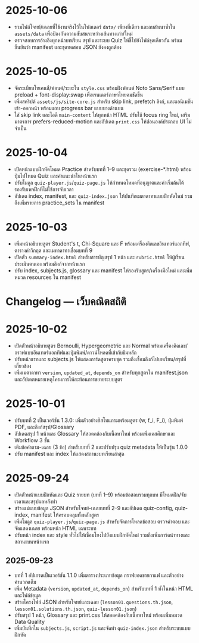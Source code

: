 # 2025-10-06
- รวมไฟล์โจทย์/เฉลยที่ใช้งานจริงไว้ในโฟลเดอร์ `data/` เพียงที่เดียว และลบสำเนาซ้ำใน `assets/data` เพื่อป้องกันความสับสนระหว่างเส้นทางเก่า/ใหม่
- ตรวจสอบการอ้างอิงทุกหน้าบทเรียน สรุป และระบบ Quiz ให้ชี้ไปยังไฟล์ชุดเดียวกัน พร้อมยืนยันว่า manifest และชุดทดสอบ JSON ยังคงถูกต้อง

# 2025-10-05
- จัดระเบียบโทเคนสี/ฟอนต์/ระยะใน `style.css` พร้อมฝังฟอนต์ Noto Sans/Serif แบบ preload + font-display:swap เพื่อเรนเดอร์ภาษาไทยคมชัดขึ้น
- เพิ่มสคริปต์ `assets/js/site-core.js` สำหรับ skip link, prefetch ลิงก์, และแอนิเมชันเข้า-ออกหน้า พร้อมแถบ progress bar แบบบางด้านบน
- ใส่ skip link และไอดี `main-content` ให้ทุกหน้า HTML ปรับใช้ focus ring ใหม่, เสริมมาตรการ prefers-reduced-motion และอัปเดต `print.css` ให้ซ่อนองค์ประกอบ UI ไม่จำเป็น

# 2025-10-04
- เปิดหน้าแบบฝึกหัดโหมด Practice สำหรับบทที่ 1–9 และชุดรวม (exercise-*.html) พร้อมปุ่มไปโหมด Quiz และคำแนะนำในหน้าแรก
- ปรับโมดูล `quiz-player.js`/`quiz-page.js` ให้กำหนดโหมดที่อนุญาตและค่าเริ่มต้นได้ รองรับเพจฝึกที่ไม่ใช้การจับเวลา
- อัปเดต index, manifest, และ `quiz-index.json` ให้บันทึกเมตาดาทาแบบฝึกหัดใหม่ รวมถึงเพิ่มรายการ practice_sets ใน manifest

# 2025-10-03
- เพิ่มหน้าอธิบายสูตร Student's t, Chi-Square และ F พร้อมเครื่องคิดเลขอินเทอร์แอกทีฟ, ตารางค่าวิกฤต และเมทาดาทาเชื่อมบทที่ 9
- เปิดตัว `summary-index.html` สำหรับสารบัญสรุป 1 หน้า และ `rubric.html` ให้ผู้เรียนประเมินตนเอง พร้อมลิงก์จากหน้าแรก
- ปรับ index, subjects.js, glossary และ manifest ให้รองรับสูตร/เครื่องมือใหม่ และเพิ่มหมวด resources ใน manifest

# Changelog — เว็บคณิตสถิติ

# 2025-10-02
- เปิดตัวหน้าอธิบายสูตร Bernoulli, Hypergeometric และ Normal พร้อมเครื่องคิดเลข/กราฟแบบอินเทอร์แอกทีฟและปุ่มพิมพ์/ดาวน์โหลดที่เข้ากับธีมหลัก
- ปรับหน้าแรกและ subjects.js ให้แสดงการ์ดสูตรครบชุด รวมถึงเชื่อมลิงก์ไปบทเรียน/สรุปที่เกี่ยวข้อง
- เพิ่มเมตาดาทา `version`, `updated_at`, `depends_on` สำหรับทุกสูตรใน manifest.json และอัปเดตหมายเหตุโครงการให้สะท้อนการขยายระบบสูตร

# 2025-10-01
- ปรับบทที่ 2 เป็นเวอร์ชัน 1.3.0: เพิ่มตัวอย่างฮิสโทแกรมพร้อมสูตร \(w, f_i, F_i\), ปุ่มพิมพ์ PDF, และลิงก์สรุป/Glossary
- อัปเดตสรุป 1 หน้าและ Glossary ให้สอดคล้องกับเนื้อหาใหม่ พร้อมเพิ่มเคสศึกษาและ Workflow 3 ขั้น
- เติมข้อคำถาม-เฉลย (3 ข้อ) สำหรับบทที่ 2 และปรับปรุง quiz metadata ให้เป็นรุ่น 1.0.0
- ปรับ manifest และ index ให้แสดงสถานะบทเรียนล่าสุด

# 2025-09-24
- เปิดตัวหน้าแบบฝึกหัดและ Quiz รายบท (บทที่ 1–9) พร้อมข้อสอบรวมทุกบท มีโหมดฝึก/จับเวลาและสรุปผลหลังทำ
- สร้างแม่แบบข้อมูล JSON สำหรับโจทย์-เฉลยบทที่ 2–9 และอัปเดต quiz-config, quiz-index, manifest ให้ครอบคลุมทั้งหลักสูตร
- เพิ่มโมดูล `quiz-player.js`/`quiz-page.js` สำหรับจัดการโหลดข้อสอบ ตรวจคำตอบ และจัดแสดงเฉลย พร้อมหน้า HTML เฉพาะบท
- ปรับหน้า index และ style ทั่วไปให้เชื่อมโยงไปยังแบบฝึกหัดใหม่ รวมถึงเพิ่มการ์ดนำทางและสถานะบนหน้าแรก

## 2025-09-23
- บทที่ 1 อัปเกรดเป็นเวอร์ชัน 1.1.0 เพิ่มตารางประเภทข้อมูล กราฟยอดขายกาแฟ และตัวอย่างคำนวณเต็ม
- เพิ่ม Metadata (`version`, `updated_at`, `depends_on`) สำหรับบทที่ 1 ทั้งในหน้า HTML และไฟล์ข้อมูล
- สร้างโครงไฟล์ JSON สำหรับโจทย์และเฉลย (`lesson01.questions.th.json`, `lesson01.solutions.th.json`, `quiz-lesson01.json`)
- ปรับสรุป 1 หน้า, Glossary และ print.css ให้สอดคล้องกับเนื้อหาใหม่ พร้อมเพิ่มหมวด Data Quality
- เพิ่มบันทึกใน `subjects.js`, `script.js` และจัดทำ `quiz-index.json` สำหรับระบบแบบฝึกหัด
